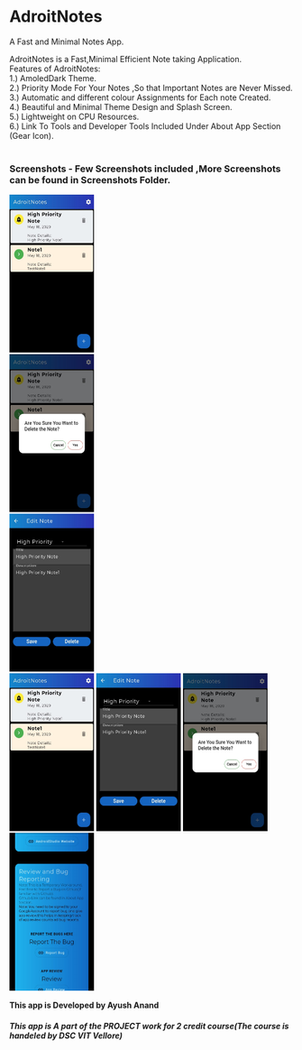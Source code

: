 # AdroitNotes
A Fast and Minimal Notes App.<br>
<p>
AdroitNotes is a Fast,Minimal Efficient Note taking Application.<br>
Features of AdroitNotes:<br>
  1.) AmoledDark Theme.<br>
  2.) Priority Mode For Your Notes ,So that Important Notes are Never Missed.<br>
  3.) Automatic and different colour Assignments for Each note Created.<br>
  4.) Beautiful and Minimal Theme Design and Splash Screen.<br>
  5.) Lightweight on CPU Resources.<br>
  6.) Link To Tools and Developer Tools Included Under About App Section (Gear Icon).<br><br>

  
  
</p>

<h3> Screenshots - Few Screenshots included ,More Screenshots can be found in Screenshots Folder.</h3>

<div class="row">
  <div class="column">
    <img src="https://github.com/tiquasar/adroitnotes/blob/master/ScreenShots/Screenshot%20(3).jpeg" height="280" width="150">
  </div>
  <div class="column">
    <img src="https://github.com/tiquasar/adroitnotes/blob/master/ScreenShots/Screenshot%20(2).jpeg" height="280" width="150">
  </div>
  <div class="column">
    <img src="https://github.com/tiquasar/adroitnotes/blob/master/ScreenShots/Screenshot%20(1).jpeg" height="280" width="150">
  </div>
</div>

<img src="https://github.com/tiquasar/adroitnotes/blob/master/ScreenShots/Screenshot%20(3).jpeg" height="280" width="150" >
<img src="https://github.com/tiquasar/adroitnotes/blob/master/ScreenShots/Screenshot%20(1).jpeg" height="280" width="150" >
<img src="https://github.com/tiquasar/adroitnotes/blob/master/ScreenShots/Screenshot%20(2).jpeg" height="280" width="150" >
<img src="https://github.com/tiquasar/adroitnotes/blob/master/ScreenShots/Screenshot%20(4).jpeg" height="280" width="150" >


<b>This app is Developed by Ayush Anand</b><br>
<h5> This app is A part of the PROJECT work for 2 credit course(The course is handeled by DSC VIT Vellore)</h5><br>
